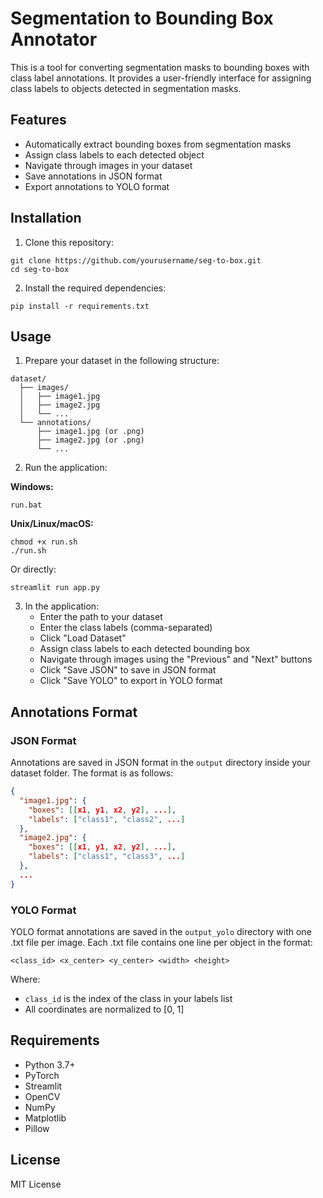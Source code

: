 # Segmentation to Bounding Box Annotator

This is a tool for converting segmentation masks to bounding boxes with class label annotations. It provides a user-friendly interface for assigning class labels to objects detected in segmentation masks.

## Features

- Automatically extract bounding boxes from segmentation masks
- Assign class labels to each detected object
- Navigate through images in your dataset
- Save annotations in JSON format
- Export annotations to YOLO format

## Installation

1. Clone this repository:
```
git clone https://github.com/yourusername/seg-to-box.git
cd seg-to-box
```

2. Install the required dependencies:
```
pip install -r requirements.txt
```

## Usage

1. Prepare your dataset in the following structure:
```
dataset/
  ├── images/
  │   ├── image1.jpg
  │   ├── image2.jpg
  │   └── ...
  └── annotations/
      ├── image1.jpg (or .png)
      ├── image2.jpg (or .png)
      └── ...
```

2. Run the application:

**Windows:**
```
run.bat
```

**Unix/Linux/macOS:**
```
chmod +x run.sh
./run.sh
```

Or directly:
```
streamlit run app.py
```

3. In the application:
   - Enter the path to your dataset
   - Enter the class labels (comma-separated)
   - Click "Load Dataset"
   - Assign class labels to each detected bounding box
   - Navigate through images using the "Previous" and "Next" buttons
   - Click "Save JSON" to save in JSON format
   - Click "Save YOLO" to export in YOLO format

## Annotations Format

### JSON Format
Annotations are saved in JSON format in the `output` directory inside your dataset folder. The format is as follows:

```json
{
  "image1.jpg": {
    "boxes": [[x1, y1, x2, y2], ...],
    "labels": ["class1", "class2", ...]
  },
  "image2.jpg": {
    "boxes": [[x1, y1, x2, y2], ...],
    "labels": ["class1", "class3", ...]
  },
  ...
}
```

### YOLO Format
YOLO format annotations are saved in the `output_yolo` directory with one .txt file per image. Each .txt file contains one line per object in the format:

```
<class_id> <x_center> <y_center> <width> <height>
```

Where:
- `class_id` is the index of the class in your labels list
- All coordinates are normalized to [0, 1]

## Requirements

- Python 3.7+
- PyTorch
- Streamlit
- OpenCV
- NumPy
- Matplotlib
- Pillow

## License

MIT License 